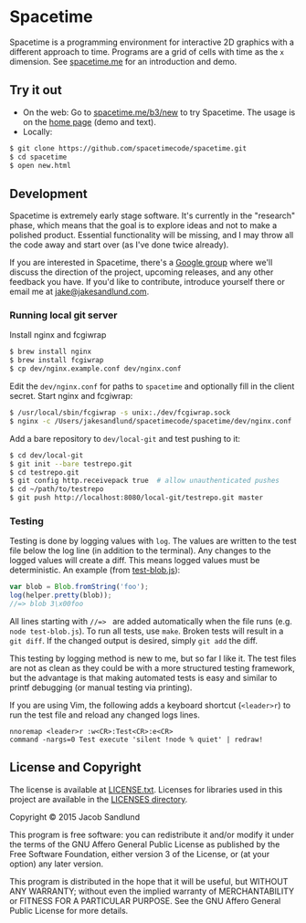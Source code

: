 # Spacetime

Spacetime is a programming environment for interactive 2D graphics with a different approach to time. Programs are a grid of cells with time as the `x` dimension. See [spacetime.me](https://www.spacetime.me) for an introduction and demo.

## Try it out

* On the web: Go to [spacetime.me/b3/new](https://www.spacetime.me/b3/new) to try Spacetime. The usage is on the [home page](https://www.spacetime.me) (demo and text).
* Locally:

``` bash
$ git clone https://github.com/spacetimecode/spacetime.git
$ cd spacetime
$ open new.html
```

## Development

Spacetime is extremely early stage software. It's currently in the "research" phase, which means that the goal is to explore ideas and not to make a polished product. Essential functionality will be missing, and I may throw all the code away and start over (as I've done twice already).

If you are interested in Spacetime, there's a [Google group](https://groups.google.com/forum/#!forum/spacetime-talk) where we'll discuss the direction of the project, upcoming releases, and any other feedback you have. If you'd like to contribute, introduce yourself there or email me at [jake@jakesandlund.com](mailto:%6a%61%6b%65@%6a%61%6b%65%73%61%6e%64%6c%75%6e%64.%63%6f%6d).

### Running local git server

Install nginx and fcgiwrap
``` bash
$ brew install nginx
$ brew install fcgiwrap
$ cp dev/nginx.example.conf dev/nginx.conf
```

Edit the `dev/nginx.conf` for paths to `spacetime` and optionally fill in the client secret. Start nginx and fcgiwrap:

``` bash
$ /usr/local/sbin/fcgiwrap -s unix:./dev/fcgiwrap.sock
$ nginx -c /Users/jakesandlund/spacetimecode/spacetime/dev/nginx.conf
```

Add a bare repository to `dev/local-git` and test pushing to it:

``` bash
$ cd dev/local-git
$ git init --bare testrepo.git
$ cd testrepo.git
$ git config http.receivepack true  # allow unauthenticated pushes
$ cd ~/path/to/testrepo
$ git push http://localhost:8080/local-git/testrepo.git master
```

### Testing

Testing is done by logging values with `log`. The values are written to the test file below the log line (in addition to the terminal). Any changes to the logged values will create a diff. This means logged values must be deterministic. An example (from [test-blob.js](https://github.com/spacetimecode/spacetime/blob/master/test/gitmem/test-blob.js)):

``` js
var blob = Blob.fromString('foo');
log(helper.pretty(blob));
//=> blob 3\x00foo
```

All lines starting with `//=> ` are added automatically when the file runs (e.g. `node test-blob.js`). To run all tests, use `make`. Broken tests will result in a `git diff`. If the changed output is desired, simply `git add` the diff.

This testing by logging method is new to me, but so far I like it. The test files are not as clean as they could be with a more structured testing framework, but the advantage is that making automated tests is easy and similar to printf debugging (or manual testing via printing).

If you are using Vim, the following adds a keyboard shortcut (`<leader>r`) to run the test file and reload any changed logs lines.

``` vim
nnoremap <leader>r :w<CR>:Test<CR>:e<CR>
command -nargs=0 Test execute 'silent !node % quiet' | redraw!
```

## License and Copyright

The license is available at [LICENSE.txt](https://github.com/spacetimecode/spacetime/blob/master/LICENSE.txt). Licenses for libraries used in this project are available in the [LICENSES directory](https://github.com/spacetimecode/spacetime/tree/master/LICENSES).

Copyright &copy; 2015  Jacob Sandlund

This program is free software: you can redistribute it and/or modify
it under the terms of the GNU Affero General Public License as published by
the Free Software Foundation, either version 3 of the License, or
(at your option) any later version.

This program is distributed in the hope that it will be useful,
but WITHOUT ANY WARRANTY; without even the implied warranty of
MERCHANTABILITY or FITNESS FOR A PARTICULAR PURPOSE.  See the
GNU Affero General Public License for more details.
